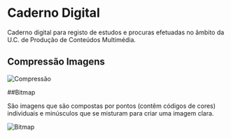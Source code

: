 # Caderno Digital

Caderno digital para registo de estudos e procuras efetuadas no âmbito da U.C. de Produção de Conteúdos Multimédia.

## Compressão Imagens

![Compressão](https://cdn.geckoandfly.com/wp-content/uploads/2016/12/lossy-compression-ratios.jpg)


##Bitmap

  São imagens que são compostas por pontos (contêm códigos de cores) individuais  e minúsculos que se misturam para criar uma imagem clara.
  
![Bitmap](https://www.ciabyte.com.br/faq/o-que-e-imagem-bitmap.asp#)
